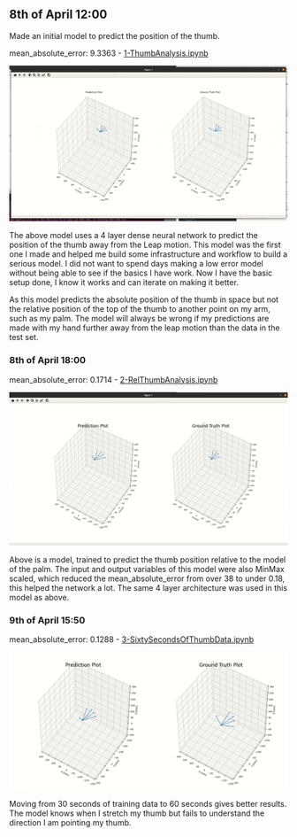 ## 8th of April 12:00
Made an initial model to predict the position of the thumb.   
  
mean_absolute_error: 9.3363 - [1-ThumbAnalysis.ipynb](../Notebooks/1-ThumbAnalysis.ipynb)  
  
![Comically Bad Thumb Model](media/FirstThumbModel.gif)
  
The above model uses a 4 layer dense neural network to predict the position of the thumb away from the Leap motion. 
This model was the first one I made and helped me build some infrastructure and workflow to build a serious model. 
I did not want to spend days making a low error model without being able to see if the basics I have work. Now I have the basic setup done, I know it works and can iterate on making it better.   
  
As this model predicts the absolute position of the thumb in space but not the relative position of the top of the thumb to another point on my arm, such as my palm. The model will always be wrong if my predictions are made with my hand further away from the leap motion than the data in the test set.  
  
### 8th of April 18:00  
mean_absolute_error: 0.1714 - [2-RelThumbAnalysis.ipynb](../Notebooks/2-RelThumbAnalysis.ipynb)  
    
![A Just Bad Thumb Model](media/FirstRelThumbModel.gif)
  
Above is a model, trained to predict the thumb position relative to the model of the palm. 
The input and output variables of this model were also MinMax scaled, which reduced the mean_absolute_error from over 38 to under 0.18, this helped the network a lot. The same 4 layer architecture was used in this model as above.     

### 9th of April 15:50  
mean_absolute_error: 0.1288 - [3-SixtySecondsOfThumbData.ipynb](../Notebooks/3-SixtySecondsOfThumbData.ipynb)  
  
![SlighlyBetterThumbModel](media/3BiggieSmallsThumb.gif)
  
Moving from 30 seconds of training data to 60 seconds gives better results.  
The model knows when I stretch my thumb but fails to understand the direction I am pointing my thumb.  
  
